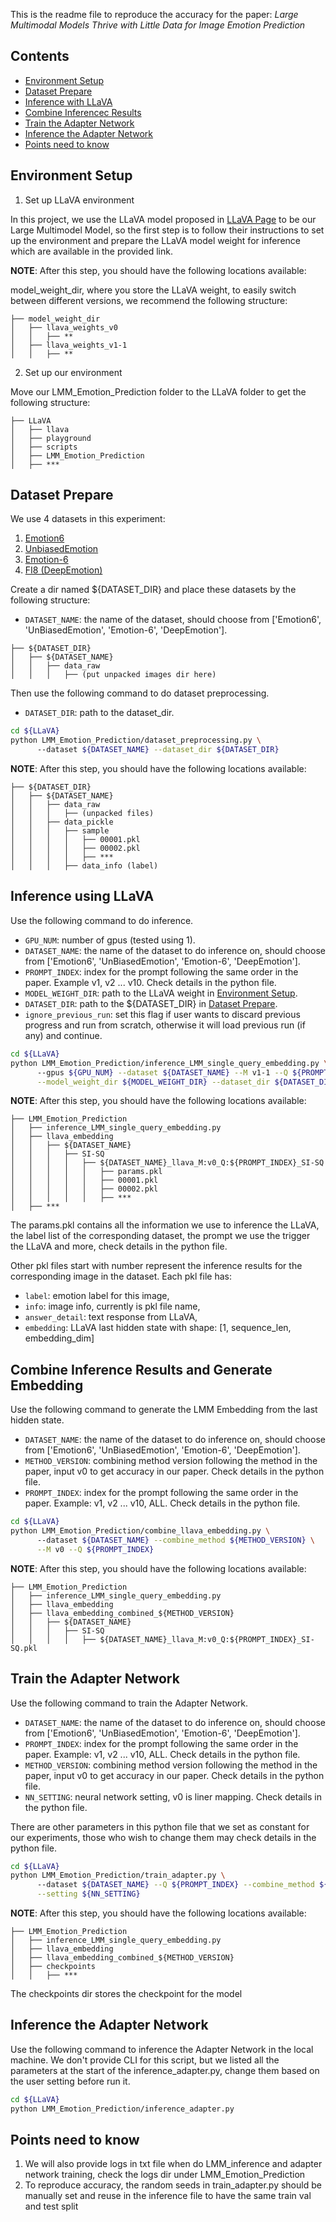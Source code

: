 
This is the readme file to reproduce the accuracy for the paper: 
*Large Multimodal Models Thrive with Little Data for Image Emotion Prediction*

## Contents
- [Environment Setup](#environment-setup)
- [Dataset Prepare](#dataset-prepare)
- [Inference with LLaVA](#inference-using-llava)
- [Combine Inferencec Results](#combine-inference-results-and-generate-embedding)
- [Train the Adapter Network](#train-the-adapter-network)
- [Inference the Adapter Network](#inference-the-adapter-network)
- [Points need to know](#points-need-to-know)

## Environment Setup

1. Set up LLaVA environment

In this project, we use the LLaVA model proposed in [LLaVA Page](https://llava-vl.github.io/) to be our 
Large Multimodel Model, so the first step is to follow their instructions to set up the environment and prepare 
the LLaVA model weight for inference which are available in the provided link.

**NOTE**:
After this step, you should have the following locations available:

model_weight_dir, where you store the LLaVA weight, to easily switch between different versions, we recommend 
the following structure:

```
├── model_weight_dir
│   ├── llava_weights_v0
│   │   ├── **
│   ├── llava_weights_v1-1
│   │   ├── **
```

2. Set up our environment

Move our LMM_Emotion_Prediction folder to the LLaVA folder to get the following structure:

```
├── LLaVA
│   ├── llava
│   ├── playground
│   ├── scripts
│   ├── LMM_Emotion_Prediction
│   ├── ***
```

## Dataset Prepare

We use 4 datasets in this experiment:

1. [Emotion6](http://chenlab.ece.cornell.edu/downloads.html)
2. [UnbiasedEmotion](https://rpand002.github.io/emotion.html)
3. [Emotion-6](https://rpand002.github.io/emotion.html)
4. [FI8 (DeepEmotion)](https://qzyou.github.io/)

Create a dir named ${DATASET_DIR} and place these datasets by the following structure:

- `DATASET_NAME`: the name of the dataset, should choose from ['Emotion6', 'UnBiasedEmotion', 'Emotion-6', 'DeepEmotion'].

```
├── ${DATASET_DIR}
│   ├── ${DATASET_NAME}
│   │   ├── data_raw
│   │   │   ├── (put unpacked images dir here)
```

Then use the following command to do dataset preprocessing.

- `DATASET_DIR`: path to the dataset_dir.

```bash
cd ${LLaVA}
python LMM_Emotion_Prediction/dataset_preprocessing.py \ 
      --dataset ${DATASET_NAME} --dataset_dir ${DATASET_DIR}
```

**NOTE**:
After this step, you should have the following locations available:

```
├── ${DATASET_DIR}
│   ├── ${DATASET_NAME}
│   │   ├── data_raw
│   │   │   ├── (unpacked files)
│   │   ├── data_pickle
│   │   │   ├── sample
│   │   │   │   ├── 00001.pkl
│   │   │   │   ├── 00002.pkl
│   │   │   │   ├── ***
│   │   │   ├── data_info (label)
```

## Inference using LLaVA

Use the following command to do inference. 

- `GPU_NUM`: number of gpus (tested using 1).
- `DATASET_NAME`: the name of the dataset to do inference on, should choose from ['Emotion6', 'UnBiasedEmotion', 'Emotion-6', 'DeepEmotion']. 
- `PROMPT_INDEX`: index for the prompt following the same order in the paper. Example v1, v2 ... v10. Check details in the python file.
- `MODEL_WEIGHT_DIR`: path to the LLaVA weight in [Environment Setup](#environment-setup).
- `DATASET_DIR`: path to the ${DATASET_DIR} in [Dataset Prepare](#dataset-prepare).
- `ignore_previous_run`: set this flag if user wants to discard previous progress and run from scratch, 
otherwise it will load previous run (if any) and continue.

```bash
cd ${LLaVA}
python LMM_Emotion_Prediction/inference_LMM_single_query_embedding.py \ 
      --gpus ${GPU_NUM} --dataset ${DATASET_NAME} --M v1-1 --Q ${PROMPT_INDEX} \
      --model_weight_dir ${MODEL_WEIGHT_DIR} --dataset_dir ${DATASET_DIR}
```

**NOTE**:
After this step, you should have the following locations available:

```
├── LMM_Emotion_Prediction
│   ├── inference_LMM_single_query_embedding.py
│   ├── llava_embedding
│   │   ├── ${DATASET_NAME}
│   │   │   ├── SI-SQ
│   │   │   │   ├── ${DATASET_NAME}_llava_M:v0_Q:${PROMPT_INDEX}_SI-SQ
│   │   │   │   │   ├── params.pkl
│   │   │   │   │   ├── 00001.pkl
│   │   │   │   │   ├── 00002.pkl
│   │   │   │   │   ├── ***        
│   ├── ***
```

The params.pkl contains all the information we use to inference the LLaVA, the label list of the 
corresponding dataset, the prompt we use the trigger the LLaVA and more, check details in the python file.

Other pkl files start with number represent the inference results for the corresponding image in the dataset.
Each pkl file has:
- `label`: emotion label for this image,
- `info`: image info, currently is pkl file name,
- `answer_detail`: text response from LLaVA,
- `embedding`: LLaVA last hidden state with shape: [1, sequence_len, embedding_dim]

## Combine Inference Results and Generate Embedding

Use the following command to generate the LMM Embedding from the last hidden state.

- `DATASET_NAME`: the name of the dataset to do inference on, should choose from ['Emotion6', 'UnBiasedEmotion', 'Emotion-6', 'DeepEmotion'].
- `METHOD_VERSION`: combining method version following the method in the paper, input v0 to get accuracy in our paper. Check details in the python file.
- `PROMPT_INDEX`: index for the prompt following the same order in the paper. Example: v1, v2 ... v10, ALL. Check details in the python file.

```bash
cd ${LLaVA}
python LMM_Emotion_Prediction/combine_llava_embedding.py \ 
      --dataset ${DATASET_NAME} --combine_method ${METHOD_VERSION} \
      --M v0 --Q ${PROMPT_INDEX}
```

**NOTE**:
After this step, you should have the following locations available:

```
├── LMM_Emotion_Prediction
│   ├── inference_LMM_single_query_embedding.py
│   ├── llava_embedding       
│   ├── llava_embedding_combined_${METHOD_VERSION}
│   │   ├── ${DATASET_NAME}
│   │   │   ├── SI-SQ
│   │   │   │   ├── ${DATASET_NAME}_llava_M:v0_Q:${PROMPT_INDEX}_SI-SQ.pkl
```

## Train the Adapter Network

Use the following command to train the Adapter Network.

- `DATASET_NAME`: the name of the dataset to do inference on, should choose from ['Emotion6', 'UnBiasedEmotion', 'Emotion-6', 'DeepEmotion'].
- `PROMPT_INDEX`: index for the prompt following the same order in the paper. Example: v1, v2 ... v10, ALL. Check details in the python file.
- `METHOD_VERSION`: combining method version following the method in the paper, input v0 to get accuracy in our paper. Check details in the python file.
- `NN_SETTING`: neural network setting, v0 is liner mapping. Check details in the python file.

There are other parameters in this python file that we set as constant for our experiments, those who wish to change 
them may check details in the python file.

```bash
cd ${LLaVA}
python LMM_Emotion_Prediction/train_adapter.py \ 
      --dataset ${DATASET_NAME} --Q ${PROMPT_INDEX} --combine_method ${METHOD_VERSION} \
      --setting ${NN_SETTING}
```

**NOTE**:
After this step, you should have the following locations available:

```
├── LMM_Emotion_Prediction
│   ├── inference_LMM_single_query_embedding.py
│   ├── llava_embedding
│   ├── llava_embedding_combined_${METHOD_VERSION}
│   ├── checkpoints
│   │   ├── ***  
```

The checkpoints dir stores the checkpoint for the model

## Inference the Adapter Network

Use the following command to inference the Adapter Network in the local machine. We don't provide CLI for this script,
but we listed all the parameters at the start of the inference_adapter.py, change them based on the user setting before run it.

```bash
cd ${LLaVA}
python LMM_Emotion_Prediction/inference_adapter.py
```

## Points need to know

1. We will also provide logs in txt file when do LMM_inference and adapter network training, check the 
logs dir under LMM_Emotion_Prediction
2. To reproduce accuracy, the random seeds in train_adapter.py should be manually set and reuse in the inference file 
to have the same train val and test split

